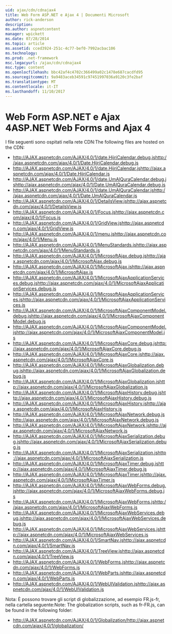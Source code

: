```yaml
---
uid: ajax/cdn/cdnajax4
title: Web Form ASP.NET e Ajax 4 | Documenti Microsoft
author: rick-anderson
description: 
ms.author: aspnetcontent
manager: wpickett
ms.date: 07/28/2014
ms.topic: article
ms.assetid: cced3924-251c-4c77-bef0-7992acbac106
ms.technology: 
ms.prod: .net-framework
msc.legacyurl: /ajax/cdn/cdnajax4
msc.type: content
ms.openlocfilehash: bbc42af4c4702c366499a02c1478e687cacdfd95
ms.sourcegitcommit: 9a9483aceb34591c97451997036a9120c3fe2baf
ms.translationtype: MT
ms.contentlocale: it-IT
ms.lasthandoff: 11/10/2017
---
```

<a name="aspnet-web-forms-and-ajax-4"></a><span data-ttu-id="3a717-102">Web Form ASP.NET e Ajax 4</span><span class="sxs-lookup"><span data-stu-id="3a717-102">ASP.NET Web Forms and Ajax 4</span></span>
====================
<span data-ttu-id="3a717-103">I file seguenti sono ospitati nella rete CDN:</span><span class="sxs-lookup"><span data-stu-id="3a717-103">The following files are hosted on the CDN:</span></span>

- <span data-ttu-id="3a717-104">http://AJAX.aspnetcdn.com/AJAX/4.0/1/date.HijriCalendar.debug.js</span><span class="sxs-lookup"><span data-stu-id="3a717-104">http://ajax.aspnetcdn.com/ajax/4.0/1/Date.HijriCalendar.debug.js</span></span>
- <span data-ttu-id="3a717-105">http://AJAX.aspnetcdn.com/AJAX/4.0/1/date.HijriCalendar.js</span><span class="sxs-lookup"><span data-stu-id="3a717-105">http://ajax.aspnetcdn.com/ajax/4.0/1/Date.HijriCalendar.js</span></span>
- <span data-ttu-id="3a717-106">http://AJAX.aspnetcdn.com/AJAX/4.0/1/date.UmAlQuraCalendar.debug.js</span><span class="sxs-lookup"><span data-stu-id="3a717-106">http://ajax.aspnetcdn.com/ajax/4.0/1/Date.UmAlQuraCalendar.debug.js</span></span>
- <span data-ttu-id="3a717-107">http://AJAX.aspnetcdn.com/AJAX/4.0/1/date.UmAlQuraCalendar.js</span><span class="sxs-lookup"><span data-stu-id="3a717-107">http://ajax.aspnetcdn.com/ajax/4.0/1/Date.UmAlQuraCalendar.js</span></span>
- <span data-ttu-id="3a717-108">http://AJAX.aspnetcdn.com/AJAX/4.0/1/DetailsView.js</span><span class="sxs-lookup"><span data-stu-id="3a717-108">http://ajax.aspnetcdn.com/ajax/4.0/1/DetailsView.js</span></span>
- <span data-ttu-id="3a717-109">http://AJAX.aspnetcdn.com/AJAX/4.0/1/Focus.js</span><span class="sxs-lookup"><span data-stu-id="3a717-109">http://ajax.aspnetcdn.com/ajax/4.0/1/Focus.js</span></span>
- <span data-ttu-id="3a717-110">http://AJAX.aspnetcdn.com/AJAX/4.0/1/GridView.js</span><span class="sxs-lookup"><span data-stu-id="3a717-110">http://ajax.aspnetcdn.com/ajax/4.0/1/GridView.js</span></span>
- <span data-ttu-id="3a717-111">http://AJAX.aspnetcdn.com/AJAX/4.0/1/menu.js</span><span class="sxs-lookup"><span data-stu-id="3a717-111">http://ajax.aspnetcdn.com/ajax/4.0/1/Menu.js</span></span>
- <span data-ttu-id="3a717-112">http://AJAX.aspnetcdn.com/AJAX/4.0/1/MenuStandards.js</span><span class="sxs-lookup"><span data-stu-id="3a717-112">http://ajax.aspnetcdn.com/ajax/4.0/1/MenuStandards.js</span></span>
- <span data-ttu-id="3a717-113">http://AJAX.aspnetcdn.com/AJAX/4.0/1/MicrosoftAjax.debug.js</span><span class="sxs-lookup"><span data-stu-id="3a717-113">http://ajax.aspnetcdn.com/ajax/4.0/1/MicrosoftAjax.debug.js</span></span>
- <span data-ttu-id="3a717-114">http://AJAX.aspnetcdn.com/AJAX/4.0/1/MicrosoftAjax.js</span><span class="sxs-lookup"><span data-stu-id="3a717-114">http://ajax.aspnetcdn.com/ajax/4.0/1/MicrosoftAjax.js</span></span>
- <span data-ttu-id="3a717-115">http://AJAX.aspnetcdn.com/AJAX/4.0/1/MicrosoftAjaxApplicationServices.debug.js</span><span class="sxs-lookup"><span data-stu-id="3a717-115">http://ajax.aspnetcdn.com/ajax/4.0/1/MicrosoftAjaxApplicationServices.debug.js</span></span>
- <span data-ttu-id="3a717-116">http://AJAX.aspnetcdn.com/AJAX/4.0/1/MicrosoftAjaxApplicationServices.js</span><span class="sxs-lookup"><span data-stu-id="3a717-116">http://ajax.aspnetcdn.com/ajax/4.0/1/MicrosoftAjaxApplicationServices.js</span></span>
- <span data-ttu-id="3a717-117">http://AJAX.aspnetcdn.com/AJAX/4.0/1/MicrosoftAjaxComponentModel.debug.js</span><span class="sxs-lookup"><span data-stu-id="3a717-117">http://ajax.aspnetcdn.com/ajax/4.0/1/MicrosoftAjaxComponentModel.debug.js</span></span>
- <span data-ttu-id="3a717-118">http://AJAX.aspnetcdn.com/AJAX/4.0/1/MicrosoftAjaxComponentModel.js</span><span class="sxs-lookup"><span data-stu-id="3a717-118">http://ajax.aspnetcdn.com/ajax/4.0/1/MicrosoftAjaxComponentModel.js</span></span>
- <span data-ttu-id="3a717-119">http://AJAX.aspnetcdn.com/AJAX/4.0/1/MicrosoftAjaxCore.debug.js</span><span class="sxs-lookup"><span data-stu-id="3a717-119">http://ajax.aspnetcdn.com/ajax/4.0/1/MicrosoftAjaxCore.debug.js</span></span>
- <span data-ttu-id="3a717-120">http://AJAX.aspnetcdn.com/AJAX/4.0/1/MicrosoftAjaxCore.js</span><span class="sxs-lookup"><span data-stu-id="3a717-120">http://ajax.aspnetcdn.com/ajax/4.0/1/MicrosoftAjaxCore.js</span></span>
- <span data-ttu-id="3a717-121">http://AJAX.aspnetcdn.com/AJAX/4.0/1/MicrosoftAjaxGlobalization.debug.js</span><span class="sxs-lookup"><span data-stu-id="3a717-121">http://ajax.aspnetcdn.com/ajax/4.0/1/MicrosoftAjaxGlobalization.debug.js</span></span>
- <span data-ttu-id="3a717-122">http://AJAX.aspnetcdn.com/AJAX/4.0/1/MicrosoftAjaxGlobalization.js</span><span class="sxs-lookup"><span data-stu-id="3a717-122">http://ajax.aspnetcdn.com/ajax/4.0/1/MicrosoftAjaxGlobalization.js</span></span>
- <span data-ttu-id="3a717-123">http://AJAX.aspnetcdn.com/AJAX/4.0/1/MicrosoftAjaxHistory.debug.js</span><span class="sxs-lookup"><span data-stu-id="3a717-123">http://ajax.aspnetcdn.com/ajax/4.0/1/MicrosoftAjaxHistory.debug.js</span></span>
- <span data-ttu-id="3a717-124">http://AJAX.aspnetcdn.com/AJAX/4.0/1/MicrosoftAjaxHistory.js</span><span class="sxs-lookup"><span data-stu-id="3a717-124">http://ajax.aspnetcdn.com/ajax/4.0/1/MicrosoftAjaxHistory.js</span></span>
- <span data-ttu-id="3a717-125">http://AJAX.aspnetcdn.com/AJAX/4.0/1/MicrosoftAjaxNetwork.debug.js</span><span class="sxs-lookup"><span data-stu-id="3a717-125">http://ajax.aspnetcdn.com/ajax/4.0/1/MicrosoftAjaxNetwork.debug.js</span></span>
- <span data-ttu-id="3a717-126">http://AJAX.aspnetcdn.com/AJAX/4.0/1/MicrosoftAjaxNetwork.js</span><span class="sxs-lookup"><span data-stu-id="3a717-126">http://ajax.aspnetcdn.com/ajax/4.0/1/MicrosoftAjaxNetwork.js</span></span>
- <span data-ttu-id="3a717-127">http://AJAX.aspnetcdn.com/AJAX/4.0/1/MicrosoftAjaxSerialization.debug.js</span><span class="sxs-lookup"><span data-stu-id="3a717-127">http://ajax.aspnetcdn.com/ajax/4.0/1/MicrosoftAjaxSerialization.debug.js</span></span>
- <span data-ttu-id="3a717-128">http://AJAX.aspnetcdn.com/AJAX/4.0/1/MicrosoftAjaxSerialization.js</span><span class="sxs-lookup"><span data-stu-id="3a717-128">http://ajax.aspnetcdn.com/ajax/4.0/1/MicrosoftAjaxSerialization.js</span></span>
- <span data-ttu-id="3a717-129">http://AJAX.aspnetcdn.com/AJAX/4.0/1/MicrosoftAjaxTimer.debug.js</span><span class="sxs-lookup"><span data-stu-id="3a717-129">http://ajax.aspnetcdn.com/ajax/4.0/1/MicrosoftAjaxTimer.debug.js</span></span>
- <span data-ttu-id="3a717-130">http://AJAX.aspnetcdn.com/AJAX/4.0/1/MicrosoftAjaxTimer.js</span><span class="sxs-lookup"><span data-stu-id="3a717-130">http://ajax.aspnetcdn.com/ajax/4.0/1/MicrosoftAjaxTimer.js</span></span>
- <span data-ttu-id="3a717-131">http://AJAX.aspnetcdn.com/AJAX/4.0/1/MicrosoftAjaxWebForms.debug.js</span><span class="sxs-lookup"><span data-stu-id="3a717-131">http://ajax.aspnetcdn.com/ajax/4.0/1/MicrosoftAjaxWebForms.debug.js</span></span>
- <span data-ttu-id="3a717-132">http://AJAX.aspnetcdn.com/AJAX/4.0/1/MicrosoftAjaxWebForms.js</span><span class="sxs-lookup"><span data-stu-id="3a717-132">http://ajax.aspnetcdn.com/ajax/4.0/1/MicrosoftAjaxWebForms.js</span></span>
- <span data-ttu-id="3a717-133">http://AJAX.aspnetcdn.com/AJAX/4.0/1/MicrosoftAjaxWebServices.debug.js</span><span class="sxs-lookup"><span data-stu-id="3a717-133">http://ajax.aspnetcdn.com/ajax/4.0/1/MicrosoftAjaxWebServices.debug.js</span></span>
- <span data-ttu-id="3a717-134">http://AJAX.aspnetcdn.com/AJAX/4.0/1/MicrosoftAjaxWebServices.js</span><span class="sxs-lookup"><span data-stu-id="3a717-134">http://ajax.aspnetcdn.com/ajax/4.0/1/MicrosoftAjaxWebServices.js</span></span>
- <span data-ttu-id="3a717-135">http://AJAX.aspnetcdn.com/AJAX/4.0/1/SmartNav.js</span><span class="sxs-lookup"><span data-stu-id="3a717-135">http://ajax.aspnetcdn.com/ajax/4.0/1/SmartNav.js</span></span>
- <span data-ttu-id="3a717-136">http://AJAX.aspnetcdn.com/AJAX/4.0/1/TreeView.js</span><span class="sxs-lookup"><span data-stu-id="3a717-136">http://ajax.aspnetcdn.com/ajax/4.0/1/TreeView.js</span></span>
- <span data-ttu-id="3a717-137">http://AJAX.aspnetcdn.com/AJAX/4.0/1/WebForms.js</span><span class="sxs-lookup"><span data-stu-id="3a717-137">http://ajax.aspnetcdn.com/ajax/4.0/1/WebForms.js</span></span>
- <span data-ttu-id="3a717-138">http://AJAX.aspnetcdn.com/AJAX/4.0/1/WebParts.js</span><span class="sxs-lookup"><span data-stu-id="3a717-138">http://ajax.aspnetcdn.com/ajax/4.0/1/WebParts.js</span></span>
- <span data-ttu-id="3a717-139">http://AJAX.aspnetcdn.com/AJAX/4.0/1/WebUIValidation.js</span><span class="sxs-lookup"><span data-stu-id="3a717-139">http://ajax.aspnetcdn.com/ajax/4.0/1/WebUIValidation.js</span></span>

<span data-ttu-id="3a717-140">Nota: È possono trovare gli script di globalizzazione, ad esempio FR.js-fr, nella cartella seguente:</span><span class="sxs-lookup"><span data-stu-id="3a717-140">Note: The globalization scripts, such as fr-FR.js, can be found in the following folder:</span></span>

- <span data-ttu-id="3a717-141">http://AJAX.aspnetcdn.com/AJAX/4.0/1/Globalization/</span><span class="sxs-lookup"><span data-stu-id="3a717-141">http://ajax.aspnetcdn.com/ajax/4.0/1/globalization/</span></span>
